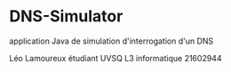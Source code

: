# DNS-Simulator
application Java de simulation d'interrogation d'un DNS

Léo Lamoureux 
étudiant UVSQ L3 informatique
21602944
